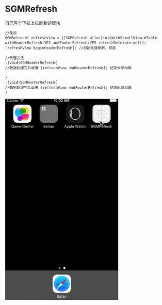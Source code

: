 # SGMRefresh
自己写个下拉上拉刷新的模块
```
//使用
SGMRefresh* refreshView = [[SGMRefresh alloc]initWithScrollView:mTable withHeaderRefresh:YES andFooterRefresh:YES refreshDeletate:self];
[refreshView beginHeaderRefresh]; //初始化就刷新，可选

//代理方法
-(void)SGMHeaderRefresh{
//数据处理完后调用 [refreshView endHeaderRefresh]; 结束头部动画

}
-(void)SGMFooterRefresh{
//数据处理完后调用 [refreshView endFooterRefresh]; 结束尾部动画
}
```
![图片](https://github.com/AndyFightting/SGMRefresh/blob/master/simple.gif)
